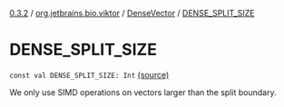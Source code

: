 [0.3.2](../../index.md) / [org.jetbrains.bio.viktor](../index.md) / [DenseVector](index.md) / [DENSE_SPLIT_SIZE](.)

# DENSE_SPLIT_SIZE

`const val DENSE_SPLIT_SIZE: Int` [(source)](https://github.com/JetBrains-Research/viktor/blob/0.3.2/src/main/kotlin/org/jetbrains/bio/viktor/DenseVector.kt#L32)

We only use SIMD operations on vectors larger than the split boundary.

